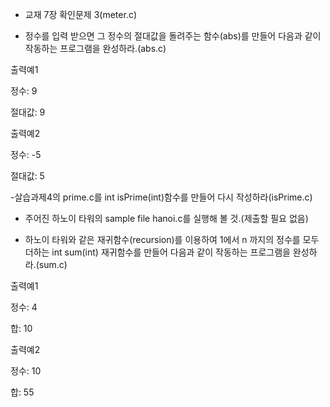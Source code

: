 - 교재 7장 확인문제 3(meter.c)

 

- 정수를 입력 받으면 그 정수의 절대값을 돌려주는 함수(abs)를 만들어 다음과 같이 작동하는 프로그램을 완성하라.(abs.c)

 

출력예1

정수: 9

절대값: 9

 

출력예2

정수: -5

절대값: 5

 

-살습과제4의 prime.c를 int isPrime(int)함수를 만들어 다시 작성하라(isPrime.c)

 

- 주어진 하노이 타워의 sample file hanoi.c를 실행해 볼 것.(제출할 필요 없음)

 

- 하노이 타워와 같은 재귀함수(recursion)를 이용하여 1에서 n 까지의 정수를 모두 더하는 int sum(int) 재귀함수를 만들어 다음과 같이 작동하는 프로그램을 완성하라.(sum.c)

 

출력예1

정수: 4

합: 10

 

출력예2

정수: 10

합: 55
